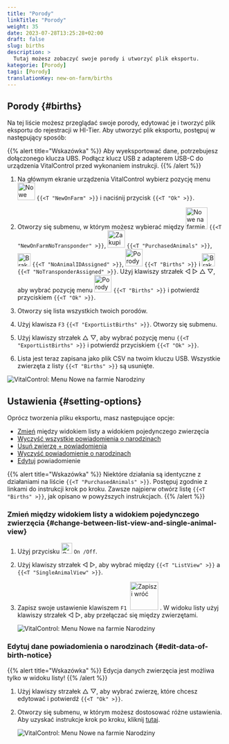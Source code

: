 ```yaml
---
title: "Porody"
linkTitle: "Porody"
weight: 35
date: 2023-07-28T13:25:28+02:00
draft: false
slug: births
description: >
  Tutaj możesz zobaczyć swoje porody i utworzyć plik eksportu.
kategorie: [Porody]
tagi: [Porody]
translationKey: new-on-farm/births
---
```

## Porody {#births}

Na tej liście możesz przeglądać swoje porody, edytować je i tworzyć plik eksportu do rejestracji w HI-Tier. Aby utworzyć plik eksportu, postępuj w następujący sposób:

{{% alert title="Wskazówka" %}}
Aby wyeksportować dane, potrzebujesz dołączonego klucza UBS. Podłącz klucz USB z adapterem USB-C do urządzenia VitalControl przed wykonaniem instrukcji.
{{% /alert %}}

1. Na głównym ekranie urządzenia VitalControl wybierz pozycję menu <img src="/icons/main/new-on-farm.svg" width="40" align="bottom" alt="Nowe na farmie" /> `{{<T "NewOnFarm" >}}` i naciśnij przycisk `{{<T "Ok" >}}`.

2. Otworzy się submenu, w którym możesz wybierać między <img src="/icons/registration/new-on-farm-no-transponder.svg" width="50" align="bottom" alt="Nowe na farmie, bez transpondera" /> `{{<T "NewOnFarmNoTransponder" >}}`, <img src="/icons/main/new-on-farm.svg" width="40" align="bottom" alt="Zakupione zwierzęta" /> `{{<T "PurchasedAnimals" >}}`, <img src="/icons/registration/no-eartag-number.svg" width="30" align="bottom" alt="Brak krajowego ID zwierzęcia" /> `{{<T "NoAnimalIDAssigned" >}}`, <img src="/icons/main/births.svg" width="40" align="bottom" alt="Porody" /> `{{<T "Births" >}}` i <img src="/icons/registration/no-transponder.svg" width="30" align="bottom" alt="Brak przypisanego transpondera" /> `{{<T "NoTransponderAssigned" >}}`. Użyj klawiszy strzałek ◁ ▷ △ ▽, aby wybrać pozycję menu <img src="/icons/main/births.svg" width="40" align="bottom" alt="Porody" /> `{{<T "Births" >}}` i potwierdź przyciskiem `{{<T "Ok" >}}`.

3. Otworzy się lista wszystkich twoich porodów.

4. Użyj klawisza `F3` `{{<T "ExportListBirths" >}}`. Otworzy się submenu.

5. Użyj klawiszy strzałek △ ▽, aby wybrać pozycję menu `{{<T "ExportListBirths" >}}` i potwierdź przyciskiem `{{<T "Ok" >}}`.

6. Lista jest teraz zapisana jako plik CSV na twoim kluczu USB. Wszystkie zwierzęta z listy `{{<T "Births" >}}` są usunięte.

![VitalControl: Menu Nowe na farmie Narodziny](../images/births.png "Narodziny")

## Ustawienia {#setting-options}

Oprócz tworzenia pliku eksportu, masz następujące opcje:

- [Zmień](#change-between-list-view-and-single-animal-view) między widokiem listy a widokiem pojedynczego zwierzęcia
- [Wyczyść wszystkie powiadomienia o narodzinach](../purchased-animals/#clear-all-purchase-notices)
- [Usuń zwierzę + powiadomienia](../purchased-animals/#delete-animal--purchase-notice)
- [Wyczyść powiadomienie o narodzinach](../purchased-animals/#clear-notice-of-purchase)
- [Edytuj](#edit-data-of-birth-notice) powiadomienie

{{% alert title="Wskazówka" %}}
Niektóre działania są identyczne z działaniami na liście `{{<T "PurchasedAnimals" >}}`. Postępuj zgodnie z linkami do instrukcji krok po kroku. Zawsze najpierw otwórz listę `{{<T "Births" >}}`, jak opisano w powyższych instrukcjach.
{{% /alert %}}

### Zmień między widokiem listy a widokiem pojedynczego zwierzęcia {#change-between-list-view-and-single-animal-view}

1. Użyj przycisku <img src="/icons/gear.svg" width="25" align="bottom" alt="Gear" /> `On /Off`.

2. Użyj klawiszy strzałek ◁ ▷, aby wybrać między `{{<T "ListView" >}}` a `{{<T "SingleAnimalView" >}}`.

3. Zapisz swoje ustawienie klawiszem `F1` &nbsp;<img src="/icons/footer/save_exit.svg" width="65" align="bottom" alt="Zapisz i wróć" />&nbsp;. W widoku listy użyj klawiszy strzałek ◁ ▷, aby przełączać się między zwierzętami.

    ![VitalControl: Menu Nowe na farmie Narodziny](../images/change.png "Zmień między widokiem listy a widokiem pojedynczego zwierzęcia")

### Edytuj dane powiadomienia o narodzinach {#edit-data-of-birth-notice}

{{% alert title="Wskazówka" %}}
Edycja danych zwierzęcia jest możliwa tylko w widoku listy!
{{% /alert %}}

1. Użyj klawiszy strzałek △ ▽, aby wybrać zwierzę, które chcesz edytować i potwierdź `{{<T "Ok" >}}`.

2. Otworzy się submenu, w którym możesz dostosować różne ustawienia. Aby uzyskać instrukcje krok po kroku, kliknij [tutaj](/en/docs/new/calving/#register-a-calving).

    ![VitalControl: Menu Nowe na farmie Narodziny](../images/edit2.png "Edytuj powiadomienie o narodzinach")

